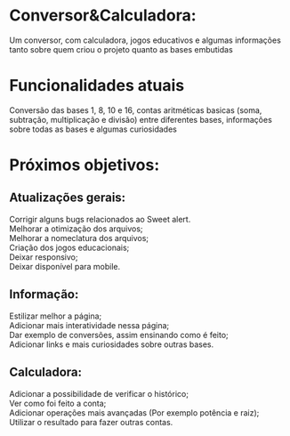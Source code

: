 # Conversor&Calculadora:
Um conversor, com calculadora, jogos educativos e algumas informações tanto sobre quem criou o projeto quanto as bases embutidas

# Funcionalidades atuais
Conversão das bases 1, 8, 10 e 16, contas aritméticas basicas (soma, subtração, multiplicação e divisão) entre diferentes bases, informações sobre todas as bases e algumas curiosidades

# Próximos objetivos:

<h2>Atualizações gerais:</h2>
Corrigir alguns bugs relacionados ao Sweet alert.
<br>
Melhorar a otimização dos arquivos;
<br>
Melhorar a nomeclatura dos arquivos;
<br>
Criação dos jogos educacionais;
<br>
Deixar responsivo;
<br>
Deixar disponível para mobile.
<br>

<h2>Informação:</h2>
Estilizar melhor a página;
<br> 
Adicionar mais interatividade nessa página;
<br> 
Dar exemplo de conversões, assim ensinando como é feito;
<br> 
Adicionar links e mais curiosidades sobre outras bases.
<br>

<h2>Calculadora:</h2>
Adicionar a possibilidade de verificar o histórico;
<br>
Ver como foi feito a conta;
<br>
Adicionar operações mais avançadas (Por exemplo potência e raiz);
<br>
Utilizar o resultado para fazer outras contas.
